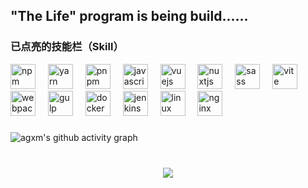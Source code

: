 <!-- ## Hello there！ 👋 -->
## "The Life" program is being build......
<!-- ### 草东冇门票(dosicker) -->

### 已点亮的技能栏（Skill）

<div align="left">
  <a href="https://www.npmjs.com" title="npmjs"><img src="https://skillicons.dev/icons?i=npm" height="40" alt="npm logo" /></a>
  <img width="12" />
  <a href="https://classic.yarnpkg.com/en/" title="yarn"><img src="https://skillicons.dev/icons?i=yarn" height="40" alt="yarn logo" /></a>
  <img width="12" />
  <a href="https://pnpm.io" title="pnpm"><img src="https://skillicons.dev/icons?i=pnpm" height="40" alt="pnpm logo" /></a>
  <img width="12" />
  <a href="https://developer.mozilla.org/en-US/docs/Web/JavaScript" title="JavaScript"><img src="https://skillicons.dev/icons?i=js" height="40" alt="javascript logo" /></a>
  <img width="12" />
  <a href="https://cn.vuejs.org" title="Vue.js"><img src="https://skillicons.dev/icons?i=vue" height="40" alt="vuejs logo" /></a>
  <img width="12" />
  <a href="https://nuxt.com" title="nuxtjs"><img src="https://skillicons.dev/icons?i=nuxtjs" height="40" alt="nuxtjs logo" /></a>
  <img width="12" />
  <a href="https://sass-lang.com" title="sass"><img src="https://skillicons.dev/icons?i=sass" height="40" alt="sass logo" /></a>
  <img width="12" />
  <a href="https://vitejs.dev" title="Vite"><img src="https://skillicons.dev/icons?i=vite" height="40" alt="vite logo" /></a>
  <img width="12" />
  <img src="https://skillicons.dev/icons?i=webpack" height="40" alt="webpack logo" />
  <img width="12" />
  <img src="https://skillicons.dev/icons?i=gulp" height="40" alt="gulp logo" />
  <img width="12" />
  <img src="https://skillicons.dev/icons?i=docker" height="40" alt="docker logo" />
  <img width="12" />
  <img src="https://skillicons.dev/icons?i=jenkins" height="40" alt="jenkins logo" />
  <img width="12" />
  <img src="https://skillicons.dev/icons?i=linux" height="40" alt="linux logo" />
  <img width="12" />
  <img src="https://skillicons.dev/icons?i=nginx" height="40" alt="nginx logo" />
</div>
<!--
![TypeScript](https://img.shields.io/badge/TypeScript-3178C6?logo=typescript&logoColor=fff&style=flat)
<a href="https://nodejs.org" title="Node.js"><img src="https://img.shields.io/badge/Node.js-339933?logo=nodedotjs&logoColor=fff&style=flat" /></a>
![React.js](https://img.shields.io/badge/React-61DAFB?logo=react&logoColor=fff&style=flat)
![Unocss](https://img.shields.io/badge/Unocss-333333?logo=unocss&logoColor=fff&style=flat)
![Nest](https://img.shields.io/badge/Nest-E0234E?logo=nestjs&logoColor=fff&style=flat)
![Rust](https://img.shields.io/badge/Rust-000000?logo=rust&logoColor=fff&style=flat)
<a href="https://" title=""><img src="https://skillicons.dev/icons?i=git" height="40" alt="git logo" /></a>
-->

###

![agxm's github activity graph](https://raw.githubusercontent.com/dosicker/dosicker/output/github-contribution-grid-snake.svg)
<!-- <img src="https://raw.githubusercontent.com/dosicker/dosicker/output/snake.svg" alt="Snake animation" /> -->

###

<br />

<div align="center">
  <img src="https://profile-counter.glitch.me/dosicker/count.svg?"  />
</div>

